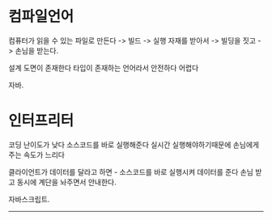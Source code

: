 # 컴파일언어
컴퓨터가 읽을 수 있는 파일로 만든다 -> 빌드 -> 실행
자재를 받아서 -> 빌딩을 짓고 -> 손님을 받는다. 

설계 도면이 존재한다
타입이 존재하는 언어라서 안전하다
어렵다

자바.




# 인터프리터
코딩 난이도가 낮다
소스코드를 바로 실행해준다
실시간 실행해야하기때문에 손님에게 주는 속도가 느리다

클라이언트가 데이터를 달라고 하면 - 소스코드를 바로 실행시켜 데이터를 준다
손님 받고 동시에 계단을 놔주면서 안내한다.

자바스크립트.



---
